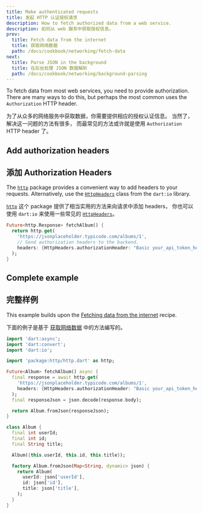 ```yaml
---
title: Make authenticated requests
title: 发起 HTTP 认证授权请求
description: How to fetch authorized data from a web service.
description: 如何从 web 服务中获取授权信息。
prev:
  title: Fetch data from the internet
  title: 获取网络数据
  path: /docs/cookbook/networking/fetch-data
next:
  title: Parse JSON in the background
  title: 在后台处理 JSON 数据解析
  path: /docs/cookbook/networking/background-parsing
---
```


To fetch data from most web services, you need to provide
authorization. There are many ways to do this,
but perhaps the most common uses the `Authorization` HTTP header.

为了从众多的网络服务中获取数据，你需要提供相应的授权认证信息。
当然了，解决这一问题的方法有很多，
而最常见的方法或许就是使用 `Authorization` HTTP header 了。

## Add authorization headers

## 添加 Authorization Headers

The [`http`][] package provides a
convenient way to add headers to your requests.
Alternatively, use the [`HttpHeaders`][]
class from the `dart:io` library.

[`http`][] 这个 package 提供了相当实用的方法来向请求中添加 headers，
你也可以使用 `dart:io` 来使用一些常见的 [`HttpHeaders`][]。

<!-- skip -->
```dart
Future<http.Response> fetchAlbum() {
  return http.get(
    'https://jsonplaceholder.typicode.com/albums/1',
    // Send authorization headers to the backend.
    headers: {HttpHeaders.authorizationHeader: "Basic your_api_token_here"},
  );
}
```

## Complete example

## 完整样例

This example builds upon the
[Fetching data from the internet][] recipe.

下面的例子是基于 [获取网络数据][Fetching data from the internet] 中的方法编写的。

```dart
import 'dart:async';
import 'dart:convert';
import 'dart:io';

import 'package:http/http.dart' as http;

Future<Album> fetchAlbum() async {
  final response = await http.get(
    'https://jsonplaceholder.typicode.com/albums/1',
    headers: {HttpHeaders.authorizationHeader: "Basic your_api_token_here"},
  );
  final responseJson = json.decode(response.body);

  return Album.fromJson(responseJson);
}

class Album {
  final int userId;
  final int id;
  final String title;

  Album({this.userId, this.id, this.title});

  factory Album.fromJson(Map<String, dynamic> json) {
    return Album(
      userId: json['userId'],
      id: json['id'],
      title: json['title'],
    );
  }
}
```


[Fetching data from the internet]: /docs/cookbook/networking/fetch-data
[`http`]: {{site.pub-pkg}}/http
[`HttpHeaders`]: {{site.dart.api}}/stable/dart-io/HttpHeaders-class.html
